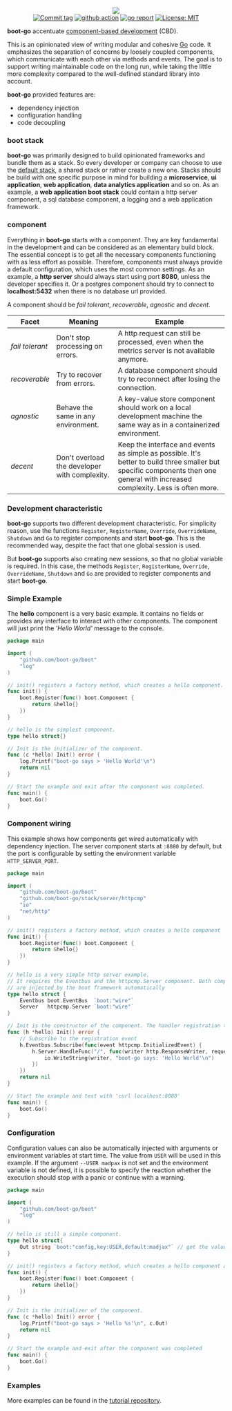 <div>
    <div align="center"><img src="https://avatars.githubusercontent.com/u/80048065?s=200&u=a95ef12cecad462ed24df9418a8464241301cc16"/></div>
    <div align="center">
        <a href="https://github.com/boot-go/boot/tags"><img alt="Commit tag" src="https://img.shields.io/github/v/tag/boot-go/boot"></a>
        <a href="https://github.com/boot-go/boot/actions/workflows/action.yml"><img src="https://github.com/boot-go/boot/actions/workflows/action.yml/badge.svg?branch=main" alt="github action"></a>
        <a href="https://goreportcard.com/report/github.com/boot-go/boot"><img src="https://goreportcard.com/badge/github.com/boot-go/boot" alt="go report"></a>
        <a href="https://opensource.org/licenses/MIT"><img src="https://img.shields.io/badge/license-MIT-blue.svg" alt="License: MIT"></a>
    </div>
</div>

**boot-go** accentuate [component-based development](https://en.wikipedia.org/wiki/Component-based_software_engineering) (CBD).

This is an opinionated view of writing modular and cohesive [Go](https://github.com/golang/go) code. It emphasizes the separation of concerns by loosely coupled components, which communicate with each other via methods and events. The goal is to support writing maintainable code on the long run, while taking the little more complexity compared to the well-defined standard library into account.

**boot-go** provided features are:
- dependency injection
- configuration handling
- code decoupling

### boot stack
**boot-go** was primarily designed to build opinionated frameworks and bundle them as a stack. So every developer or company can choose to use the [default stack](https://github.com/boot-go/stack), a shared stack or rather create a new one. Stacks should be build with one specific purpose in mind for building a **microservice**, **ui application**, **web application**, **data analytics application** and so on. As an example, a **web application boot stack** could contain a http server component, a sql database component, a logging and a web application framework.

### component
Everything in **boot-go** starts with a component. They are key fundamental in the development and can be considered as an elementary build block. The essential concept is to get all the necessary components functioning with as less effort as possible. Therefore, components must always provide a default configuration, which uses the most common settings. As an example, a **http server** should always start using port **8080**, unless the developer specifies it. Or a postgres component should try to connect to **localhost:5432** when there is no database url provided.

A component should be _fail tolerant_, _recoverable_, _agnostic_ and _decent_.

Facet | Meaning | Example
-------- | -------- | --------
_fail tolerant_ | Don't stop processing on errors.   | A http request can still be processed, even when the metrics server is not available anymore.
_recoverable_ | Try to recover from errors. | A database component should try to reconnect after losing the connection.
_agnostic_ | Behave the same in any environment. | A key-value store component should work on a local development machine the same way as in a containerized environment.
_decent_ | Don't overload the developer with complexity. | Keep the interface and events as simple as possible. It's better to build three smaller but specific components then one general with increased complexity. Less is often more.

### Development characteristic
**boot-go** supports two different development characteristic. For simplicity reason, use the functions ```Register```, ```RegisterName```, ```Override```, ```OverrideName```, ```Shutdown``` and ```Go``` to register components and start **boot-go**. This is the recommended way, despite the fact that one global session is used.

But **boot-go** supports also creating new sessions, so that no global variable is required. In this case, the methods ```Register```, ```RegisterName```, ```Override```, ```OverrideName```, ```Shutdown``` and ```Go``` are provided to register components and start **boot-go**.

### Simple Example
The **hello** component is a very basic example. It contains no fields or provides any interface to interact with other components. The component will just print the _'Hello World'_ message to the console.
```go
package main

import (
	"github.com/boot-go/boot"
	"log"
)

// init() registers a factory method, which creates a hello component.
func init() {
	boot.Register(func() boot.Component {
		return &hello{}
	})
}

// hello is the simplest component.
type hello struct{}

// Init is the initializer of the component.
func (c *hello) Init() error {
	log.Printf("boot-go says > 'Hello World'\n")
	return nil
}

// Start the example and exit after the component was completed.
func main() {
	boot.Go()
}
```

### Component wiring
This example shows how components get wired automatically with dependency injection. The server component starts at ```:8080``` by default, but the port is configurable by setting the environment variable ```HTTP_SERVER_PORT```. 
```go
package main

import (
	"github.com/boot-go/boot"
	"github.com/boot-go/stack/server/httpcmp"
	"io"
	"net/http"
)

// init() registers a factory method, which creates a hello component
func init() {
	boot.Register(func() boot.Component {
		return &hello{}
	})
}

// hello is a very simple http server example.
// It requires the Eventbus and the httpcmp.Server component. Both components
// are injected by the boot framework automatically
type hello struct {
	Eventbus boot.EventBus  `boot:"wire"`
	Server   httpcmp.Server `boot:"wire"`
}

// Init is the constructor of the component. The handler registration takes place here.
func (h *hello) Init() error {
	// Subscribe to the registration event
	h.Eventbus.Subscribe(func(event httpcmp.InitializedEvent) {
		h.Server.HandleFunc("/", func(writer http.ResponseWriter, request *http.Request) {
			io.WriteString(writer, "boot-go says: 'Hello World'\n")
		})
	})
	return nil
}

// Start the example and test with 'curl localhost:8080'
func main() {
	boot.Go()
}
```

### Configuration
Configuration values can also be automatically injected with arguments or environment variables at start time. The value from ```USER``` will be used in this example. If the argument ```--USER madpax``` is not set and the environment variable is not defined, it is possible to specify the reaction whether the execution should stop with a panic or continue with a warning.
```go
package main

import (
	"github.com/boot-go/boot"
	"log"
)

// hello is still a simple component.
type hello struct{
	Out string `boot:"config,key:USER,default:madjax"` // get the value from the argument list or environment variable. If no value could be determined, then use the default value `madjax`.
}

// init() registers a factory method, which creates a hello component and returns a reference to it.
func init() {
	boot.Register(func() boot.Component {
		return &hello{}
	})
}

// Init is the initializer of the component.
func (c *hello) Init() error {
	log.Printf("boot-go says > 'Hello %s'\n", c.Out)
	return nil
}

// Start the example and exit after the component was completed
func main() {
	boot.Go()
}

```

### Examples
More examples can be found in the [tutorial repository](https://github.com/boot-go/tutorial).
